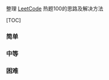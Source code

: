 整理 [LeetCode](https://leetcode-cn.com/problem-list/2cktkvj/) 热题100的思路及解决方法



[TOC]

### 简单

### 中等

### 困难